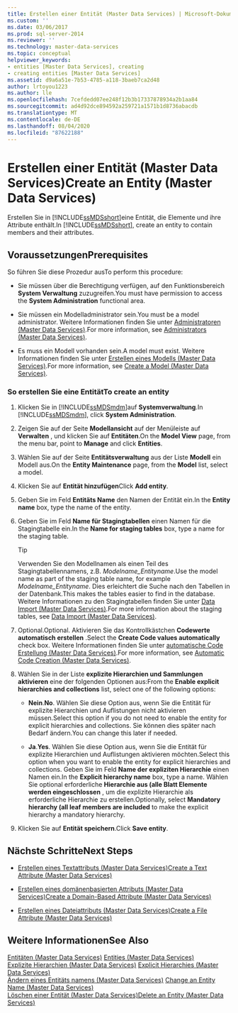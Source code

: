 ```yaml
---
title: Erstellen einer Entität (Master Data Services) | Microsoft-Dokumentation
ms.custom: ''
ms.date: 03/06/2017
ms.prod: sql-server-2014
ms.reviewer: ''
ms.technology: master-data-services
ms.topic: conceptual
helpviewer_keywords:
- entities [Master Data Services], creating
- creating entities [Master Data Services]
ms.assetid: d9a6a51e-7b53-4785-a118-3baeb7ca2d48
author: lrtoyou1223
ms.author: lle
ms.openlocfilehash: 7cefdedd07ee248f12b3b17337878934a2b1aa84
ms.sourcegitcommit: ad4d92dce894592a259721a1571b1d8736abacdb
ms.translationtype: MT
ms.contentlocale: de-DE
ms.lasthandoff: 08/04/2020
ms.locfileid: "87622188"
---
```

# <a name="create-an-entity-master-data-services"></a><span data-ttu-id="12475-102">Erstellen einer Entität (Master Data Services)</span><span class="sxs-lookup"><span data-stu-id="12475-102">Create an Entity (Master Data Services)</span></span>
  <span data-ttu-id="12475-103">Erstellen Sie in [!INCLUDE[ssMDSshort](../includes/ssmdsshort-md.md)]eine Entität, die Elemente und ihre Attribute enthält.</span><span class="sxs-lookup"><span data-stu-id="12475-103">In [!INCLUDE[ssMDSshort](../includes/ssmdsshort-md.md)], create an entity to contain members and their attributes.</span></span>  
  
## <a name="prerequisites"></a><span data-ttu-id="12475-104">Voraussetzungen</span><span class="sxs-lookup"><span data-stu-id="12475-104">Prerequisites</span></span>  
 <span data-ttu-id="12475-105">So führen Sie diese Prozedur aus</span><span class="sxs-lookup"><span data-stu-id="12475-105">To perform this procedure:</span></span>  
  
-   <span data-ttu-id="12475-106">Sie müssen über die Berechtigung verfügen, auf den Funktionsbereich **System Verwaltung** zuzugreifen.</span><span class="sxs-lookup"><span data-stu-id="12475-106">You must have permission to access the **System Administration** functional area.</span></span>  
  
-   <span data-ttu-id="12475-107">Sie müssen ein Modelladministrator sein.</span><span class="sxs-lookup"><span data-stu-id="12475-107">You must be a model administrator.</span></span> <span data-ttu-id="12475-108">Weitere Informationen finden Sie unter [Administratoren &#40;Master Data Services&#41;](administrators-master-data-services.md).</span><span class="sxs-lookup"><span data-stu-id="12475-108">For more information, see [Administrators &#40;Master Data Services&#41;](administrators-master-data-services.md).</span></span>  
  
-   <span data-ttu-id="12475-109">Es muss ein Modell vorhanden sein.</span><span class="sxs-lookup"><span data-stu-id="12475-109">A model must exist.</span></span> <span data-ttu-id="12475-110">Weitere Informationen finden Sie unter [Erstellen eines Modells &#40;Master Data Services&#41;](../../2014/master-data-services/create-a-model-master-data-services.md).</span><span class="sxs-lookup"><span data-stu-id="12475-110">For more information, see [Create a Model &#40;Master Data Services&#41;](../../2014/master-data-services/create-a-model-master-data-services.md).</span></span>  
  
### <a name="to-create-an-entity"></a><span data-ttu-id="12475-111">So erstellen Sie eine Entität</span><span class="sxs-lookup"><span data-stu-id="12475-111">To create an entity</span></span>  
  
1.  <span data-ttu-id="12475-112">Klicken Sie in [!INCLUDE[ssMDSmdm](../includes/ssmdsmdm-md.md)]auf **Systemverwaltung**.</span><span class="sxs-lookup"><span data-stu-id="12475-112">In [!INCLUDE[ssMDSmdm](../includes/ssmdsmdm-md.md)], click **System Administration**.</span></span>  
  
2.  <span data-ttu-id="12475-113">Zeigen Sie auf der Seite **Modellansicht** auf der Menüleiste auf **Verwalten** , und klicken Sie auf **Entitäten**.</span><span class="sxs-lookup"><span data-stu-id="12475-113">On the **Model View** page, from the menu bar, point to **Manage** and click **Entities**.</span></span>  
  
3.  <span data-ttu-id="12475-114">Wählen Sie auf der Seite **Entitätsverwaltung** aus der Liste **Modell** ein Modell aus.</span><span class="sxs-lookup"><span data-stu-id="12475-114">On the **Entity Maintenance** page, from the **Model** list, select a model.</span></span>  
  
4.  <span data-ttu-id="12475-115">Klicken Sie auf **Entität hinzufügen**</span><span class="sxs-lookup"><span data-stu-id="12475-115">Click **Add entity**.</span></span>  
  
5.  <span data-ttu-id="12475-116">Geben Sie im Feld **Entitäts Name** den Namen der Entität ein.</span><span class="sxs-lookup"><span data-stu-id="12475-116">In the **Entity name** box, type the name of the entity.</span></span>  
  
6.  <span data-ttu-id="12475-117">Geben Sie im Feld **Name für Stagingtabellen** einen Namen für die Stagingtabelle ein.</span><span class="sxs-lookup"><span data-stu-id="12475-117">In the **Name for staging tables** box, type a name for the staging table.</span></span>  
  
    > [!TIP]  
    >  <span data-ttu-id="12475-118">Verwenden Sie den Modellnamen als einen Teil des Stagingtabellennamens, z.B. *Modelname_Entityname*.</span><span class="sxs-lookup"><span data-stu-id="12475-118">Use the model name as part of the staging table name, for example *Modelname_Entityname*.</span></span> <span data-ttu-id="12475-119">Dies erleichtert die Suche nach den Tabellen in der Datenbank.</span><span class="sxs-lookup"><span data-stu-id="12475-119">This makes the tables easier to find in the database.</span></span> <span data-ttu-id="12475-120">Weitere Informationen zu den Stagingtabellen finden Sie unter [Data Import &#40;Master Data Services&#41;](overview-importing-data-from-tables-master-data-services.md).</span><span class="sxs-lookup"><span data-stu-id="12475-120">For more information about the staging tables, see [Data Import &#40;Master Data Services&#41;](overview-importing-data-from-tables-master-data-services.md).</span></span>  
  
7.  <span data-ttu-id="12475-121">Optional.</span><span class="sxs-lookup"><span data-stu-id="12475-121">Optional.</span></span> <span data-ttu-id="12475-122">Aktivieren Sie das Kontrollkästchen **Codewerte automatisch erstellen** .</span><span class="sxs-lookup"><span data-stu-id="12475-122">Select the **Create Code values automatically** check box.</span></span> <span data-ttu-id="12475-123">Weitere Informationen finden Sie unter [automatische Code Erstellung &#40;Master Data Services&#41;](../../2014/master-data-services/automatic-code-creation-master-data-services.md).</span><span class="sxs-lookup"><span data-stu-id="12475-123">For more information, see [Automatic Code Creation &#40;Master Data Services&#41;](../../2014/master-data-services/automatic-code-creation-master-data-services.md).</span></span>  
  
8.  <span data-ttu-id="12475-124">Wählen Sie in der Liste **explizite Hierarchien und Sammlungen aktivieren** eine der folgenden Optionen aus:</span><span class="sxs-lookup"><span data-stu-id="12475-124">From the **Enable explicit hierarchies and collections** list, select one of the following options:</span></span>  
  
    -   <span data-ttu-id="12475-125">**Nein**.</span><span class="sxs-lookup"><span data-stu-id="12475-125">**No**.</span></span> <span data-ttu-id="12475-126">Wählen Sie diese Option aus, wenn Sie die Entität für explizite Hierarchien und Auflistungen nicht aktivieren müssen.</span><span class="sxs-lookup"><span data-stu-id="12475-126">Select this option if you do not need to enable the entity for explicit hierarchies and collections.</span></span> <span data-ttu-id="12475-127">Sie können dies später nach Bedarf ändern.</span><span class="sxs-lookup"><span data-stu-id="12475-127">You can change this later if needed.</span></span>  
  
    -   <span data-ttu-id="12475-128">**Ja**.</span><span class="sxs-lookup"><span data-stu-id="12475-128">**Yes**.</span></span> <span data-ttu-id="12475-129">Wählen Sie diese Option aus, wenn Sie die Entität für explizite Hierarchien und Auflistungen aktivieren möchten.</span><span class="sxs-lookup"><span data-stu-id="12475-129">Select this option when you want to enable the entity for explicit hierarchies and collections.</span></span> <span data-ttu-id="12475-130">Geben Sie im Feld **Name der expliziten Hierarchie** einen Namen ein.</span><span class="sxs-lookup"><span data-stu-id="12475-130">In the **Explicit hierarchy name** box, type a name.</span></span> <span data-ttu-id="12475-131">Wählen Sie optional erforderliche **Hierarchie aus (alle Blatt Elemente werden eingeschlossen** , um die explizite Hierarchie als erforderliche Hierarchie zu erstellen.</span><span class="sxs-lookup"><span data-stu-id="12475-131">Optionally, select **Mandatory hierarchy (all leaf members are included** to make the explicit hierarchy a mandatory hierarchy.</span></span>  
  
9. <span data-ttu-id="12475-132">Klicken Sie auf **Entität speichern**.</span><span class="sxs-lookup"><span data-stu-id="12475-132">Click **Save entity**.</span></span>  
  
## <a name="next-steps"></a><span data-ttu-id="12475-133">Nächste Schritte</span><span class="sxs-lookup"><span data-stu-id="12475-133">Next Steps</span></span>  
  
-   [<span data-ttu-id="12475-134">Erstellen eines Textattributs &#40;Master Data Services&#41;</span><span class="sxs-lookup"><span data-stu-id="12475-134">Create a Text Attribute &#40;Master Data Services&#41;</span></span>](../../2014/master-data-services/create-a-text-attribute-master-data-services.md)  
  
-   [<span data-ttu-id="12475-135">Erstellen eines domänenbasierten Attributs &#40;Master Data Services&#41;</span><span class="sxs-lookup"><span data-stu-id="12475-135">Create a Domain-Based Attribute &#40;Master Data Services&#41;</span></span>](../../2014/master-data-services/create-a-domain-based-attribute-master-data-services.md)  
  
-   [<span data-ttu-id="12475-136">Erstellen eines Dateiattributs &#40;Master Data Services&#41;</span><span class="sxs-lookup"><span data-stu-id="12475-136">Create a File Attribute &#40;Master Data Services&#41;</span></span>](../../2014/master-data-services/create-a-file-attribute-master-data-services.md)  
  
## <a name="see-also"></a><span data-ttu-id="12475-137">Weitere Informationen</span><span class="sxs-lookup"><span data-stu-id="12475-137">See Also</span></span>  
 <span data-ttu-id="12475-138">[Entitäten &#40;Master Data Services&#41;](../../2014/master-data-services/entities-master-data-services.md) </span><span class="sxs-lookup"><span data-stu-id="12475-138">[Entities &#40;Master Data Services&#41;](../../2014/master-data-services/entities-master-data-services.md) </span></span>  
 <span data-ttu-id="12475-139">[Explizite Hierarchien &#40;Master Data Services&#41;](../../2014/master-data-services/explicit-hierarchies-master-data-services.md) </span><span class="sxs-lookup"><span data-stu-id="12475-139">[Explicit Hierarchies &#40;Master Data Services&#41;](../../2014/master-data-services/explicit-hierarchies-master-data-services.md) </span></span>  
 <span data-ttu-id="12475-140">[Ändern eines Entitäts namens &#40;Master Data Services&#41;](edit-an-entity-master-data-services.md) </span><span class="sxs-lookup"><span data-stu-id="12475-140">[Change an Entity Name &#40;Master Data Services&#41;](edit-an-entity-master-data-services.md) </span></span>  
 [<span data-ttu-id="12475-141">Löschen einer Entität &#40;Master Data Services&#41;</span><span class="sxs-lookup"><span data-stu-id="12475-141">Delete an Entity &#40;Master Data Services&#41;</span></span>](../../2014/master-data-services/delete-an-entity-master-data-services.md)  
  
  

